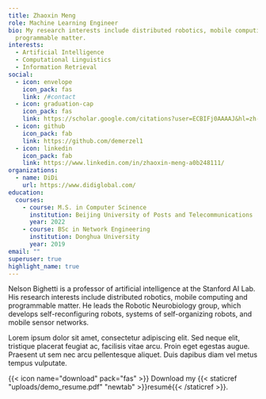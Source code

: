 ```yaml
---
title: Zhaoxin Meng
role: Machine Learning Engineer
bio: My research interests include distributed robotics, mobile computing and
  programmable matter.
interests:
  - Artificial Intelligence
  - Computational Linguistics
  - Information Retrieval
social:
  - icon: envelope
    icon_pack: fas
    link: /#contact
  - icon: graduation-cap
    icon_pack: fas
    link: https://scholar.google.com/citations?user=ECBIFj0AAAAJ&hl=zh-CN
  - icon: github
    icon_pack: fab
    link: https://github.com/demerzel1
  - icon: linkedin
    icon_pack: fab
    link: https://www.linkedin.com/in/zhaoxin-meng-a0b248111/
organizations:
  - name: DiDi
    url: https://www.didiglobal.com/
education:
  courses:
    - course: M.S. in Computer Scinence
      institution: Beijing University of Posts and Telecommunications
      year: 2022
    - course: BSc in Network Engineering
      institution: Donghua University
      year: 2019
email: ""
superuser: true
highlight_name: true
---
```


Nelson Bighetti is a professor of artificial intelligence at the Stanford AI Lab. His research interests include distributed robotics, mobile computing and programmable matter. He leads the Robotic Neurobiology group, which develops self-reconfiguring robots, systems of self-organizing robots, and mobile sensor networks.

Lorem ipsum dolor sit amet, consectetur adipiscing elit. Sed neque elit, tristique placerat feugiat ac, facilisis vitae arcu. Proin eget egestas augue. Praesent ut sem nec arcu pellentesque aliquet. Duis dapibus diam vel metus tempus vulputate.

{{< icon name="download" pack="fas" >}} Download my {{< staticref "uploads/demo_resume.pdf" "newtab" >}}resumé{{< /staticref >}}.
